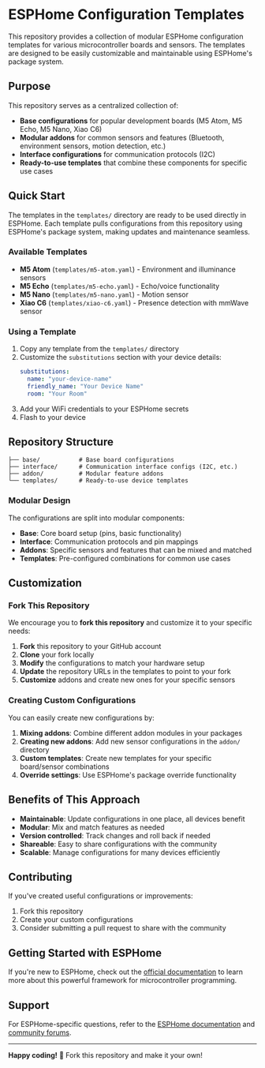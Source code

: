 # ESPHome Configuration Templates

This repository provides a collection of modular ESPHome configuration templates for various microcontroller boards and sensors. The templates are designed to be easily customizable and maintainable using ESPHome's package system.

## Purpose

This repository serves as a centralized collection of:
- **Base configurations** for popular development boards (M5 Atom, M5 Echo, M5 Nano, Xiao C6)
- **Modular addons** for common sensors and features (Bluetooth, environment sensors, motion detection, etc.)
- **Interface configurations** for communication protocols (I2C)
- **Ready-to-use templates** that combine these components for specific use cases

## Quick Start

The templates in the `templates/` directory are ready to be used directly in ESPHome. Each template pulls configurations from this repository using ESPHome's package system, making updates and maintenance seamless.

### Available Templates

- **M5 Atom** (`templates/m5-atom.yaml`) - Environment and illuminance sensors
- **M5 Echo** (`templates/m5-echo.yaml`) - Echo/voice functionality  
- **M5 Nano** (`templates/m5-nano.yaml`) - Motion sensor
- **Xiao C6** (`templates/xiao-c6.yaml`) - Presence detection with mmWave sensor

### Using a Template

1. Copy any template from the `templates/` directory
2. Customize the `substitutions` section with your device details:
   ```yaml
   substitutions:
     name: "your-device-name"
     friendly_name: "Your Device Name"
     room: "Your Room"
   ```
3. Add your WiFi credentials to your ESPHome secrets
4. Flash to your device

## Repository Structure

```
├── base/           # Base board configurations
├── interface/      # Communication interface configs (I2C, etc.)
├── addon/          # Modular feature addons
└── templates/      # Ready-to-use device templates
```

### Modular Design

The configurations are split into modular components:

- **Base**: Core board setup (pins, basic functionality)
- **Interface**: Communication protocols and pin mappings
- **Addons**: Specific sensors and features that can be mixed and matched
- **Templates**: Pre-configured combinations for common use cases

## Customization

### Fork This Repository

We encourage you to **fork this repository** and customize it to your specific needs:

1. **Fork** this repository to your GitHub account
2. **Clone** your fork locally
3. **Modify** the configurations to match your hardware setup
4. **Update** the repository URLs in the templates to point to your fork
5. **Customize** addons and create new ones for your specific sensors

### Creating Custom Configurations

You can easily create new configurations by:

1. **Mixing addons**: Combine different addon modules in your packages
2. **Creating new addons**: Add new sensor configurations in the `addon/` directory
3. **Custom templates**: Create new templates for your specific board/sensor combinations
4. **Override settings**: Use ESPHome's package override functionality

## Benefits of This Approach

- **Maintainable**: Update configurations in one place, all devices benefit
- **Modular**: Mix and match features as needed
- **Version controlled**: Track changes and roll back if needed
- **Shareable**: Easy to share configurations with the community
- **Scalable**: Manage configurations for many devices efficiently

## Contributing

If you've created useful configurations or improvements:

1. Fork this repository
2. Create your custom configurations
3. Consider submitting a pull request to share with the community

## Getting Started with ESPHome

If you're new to ESPHome, check out the [official documentation](https://esphome.io/) to learn more about this powerful framework for microcontroller programming.

## Support

For ESPHome-specific questions, refer to the [ESPHome documentation](https://esphome.io/) and [community forums](https://community.home-assistant.io/c/esphome).

---

**Happy coding!** 🚀 Fork this repository and make it your own! 